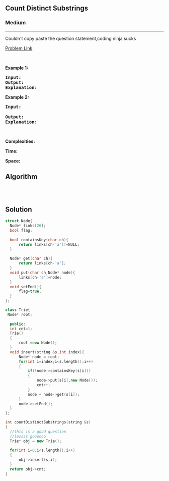 <h2>Count Distinct Substrings</h2>
<h3>Medium</h3><hr>
<div><p>
  
Couldn't copy paste the question statement,coding ninja sucks 
 
</p>


[Problem Link](https://www.codingninjas.com/codestudio/problems/count-distinct-substrings_985292?utm_source=youtube&utm_medium=affiliate&utm_campaign=striver_tries_videos&leftPanelTab=0)

<p>&nbsp;</p>
<p><strong>Example 1:</strong></p>

      
 
<pre><strong>Input:</strong>
<strong>Output:</strong> 
<strong>Explanation:</strong> 
</pre>

<p><strong>Example 2:</strong></p>

<pre><strong>Input:</strong> 
     
<strong>Output:</strong> 
<strong>Explanation:</strong> 
</pre>

<p>&nbsp;</p>
<p><strong>Complexities:</strong></p>
<strong>Time:</strong> 
  
<strong>Space:</strong> 
  <h2> Algorithm </h2>
 <pre>
 
  </pre>
  <h2> Solution </h2>
  
  ``` c++ 
struct Node{
    Node* links[26];
    bool flag;
    
    bool containsKey(char ch){
        return links[ch-'a']!=NULL;
    }
    
    Node* get(char ch){
        return links[ch-'a'];
    }
    void put(char ch,Node* node){
        links[ch-'a']=node;
    }
    void setEnd(){
        flag=true;
    }
};

class Trie{
   Node* root;
    
    public:
    int cnt=1;
    Trie()
    {
        root =new Node();
    }
    void insert(string &s,int index){
        Node* node = root;   
        for(int i=index;i<s.length();i++)
        {
            if(!node->containsKey(s[i]))
            {
                node->put(s[i],new Node());
                cnt++;
            }
            node = node->get(s[i]);
        }
        node->setEnd();
    }
};

int countDistinctSubstrings(string &s)
{
    //this is a good question
    //lessss goooooo
    Trie* obj = new Trie();
    
    for(int i=0;i<s.length();i++)
    {
        obj->insert(s,i);
    }
    return obj->cnt;
}
  ```
</div>
